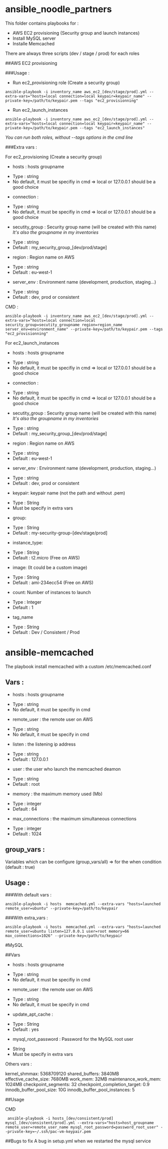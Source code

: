# ansible_noodle_partners

This folder contains playbooks for :
- AWS EC2 provisioning (Security group and launch instances)
- Install MySQL server
- Installe Memcached

There are always three scripts (dev / stage / prod) for each roles

##AWS EC2 provisioning

###Usage :


- Run ec2_provisioning role (Create a security group)

```shell
ansible-playbook -i inventory_name aws_ec2_[dev/stage/prod].yml --extra-vars="hosts=local connection=local keypair=keypair_name" --private-key=/path/to/keypair.pem --tags "ec2_provisionning"

```

- Run ec2_launch_instances 

```shell
ansible-playbook -i inventory_name aws_ec2_[dev/stage/prod].yml --extra-vars="hosts=local connection=local keypair=keypair_name" --private-key=/path/to/keypair.pem --tags "ec2_launch_instances"

```

*You can run both roles, without --tags options in the cmd line*

###Extra vars :

For ec2_provisioning (Create a security group)

- hosts : hosts groupname
* Type : string
* No default, it must be specifiy in cmd => local or 127.0.0.1 should be a good choice 

- connection : 
* Type : string
* No default, it must be specifiy in cmd => local or 127.0.0.1 should be a good choice 

- secutity_group : Security group name (will be created with this name)
*It's also the groupname in my inventories*
* Type : string
* Default : my_security_group_[dev/prod/stage]

- region : Region name on AWS
* Type : string
* Default : eu-west-1

- server_env : Environment name (development, production, staging...)
* Type : string
* Default : dev, prod or consistent

CMD :

```shell
ansible-playbook -i inventory_name aws_ec2_[dev/stage/prod].yml --extra-vars="hosts=local connection=local security_group=secutity_groupname region=region_name server_env=environment_name" --private-key=/path/to/keypair.pem --tags "ec2_provisionning"

```
For ec2_launch_instances 

- hosts : hosts groupname
 * Type : string
 * No default, it must be specifiy in cmd => local or 127.0.0.1 should be a good choice 

- connection : 
 * Type : string
 * No default, it must be specifiy in cmd => local or 127.0.0.1 should be a good choice 

- secutity_group : Security group name (will be created with this name)
*It's also the groupname in my inventories*
 * Type : string
 * Default : my_security_group_[dev/prod/stage]

- region : Region name on AWS
 * Type : string
 * Default : eu-west-1

- server_env : Environment name (development, production, staging...)
 * Type : string
 * Default : dev, prod or consistent

- keypair: keypair name (not the path and without .pem)
 * Type : String
 * Must be specify in extra vars

- group: 
 * Type : String
 * Default : my-security-group-[dev/stage/prod]
    
- instance_type: 
 * Type : String
 * Default : t2.micro (Free on AWS)
    
- image: (It could be a custom image)
 * Type : String
 * Default : ami-234ecc54 (Free on AWS)
    
- count: Number of instances to launch
 * Type : Integer
 * Default : 1

- tag_name
 * Type : String
 * Default : Dev / Consistent / Prod


# ansible-memcached

The playbook install memcached with a custom /etc/memcached.conf

## Vars :

- hosts : hosts groupname
 * Type : string
 * No default, it must be specifiy in cmd

- remote_user : the remote user on AWS
 * Type : string
 * No default, it must be specify in cmd 

- listen : the listening ip address
 * Type : string
 * Default : 127.0.0.1

- user : the user who launch the memcached deamon
 * Type : string
 * Default : root

- memory : the maximum memory used (Mb)
 * Type : integer
 * Default : 64

- max_connections : the maximum simultaneous connections
 * Type : integer
 * Default : 1024

## group_vars :

Variables which can be configure (group_vars/all) => for the when condition (default : true)

## Usage :

###With default vars :
```
ansible-playbook -i hosts  memcached.yml --extra-vars "hosts=launched remote_user=ubuntu" --private-key=/path/to/keypair 

```

###With extra_vars :
```
ansible-playbook -i hosts  memcached.yml --extra-vars "hosts=launched remote_user=ubuntu listen=127.0.0.1 user=root memory=66 max_connections=1026" --private-key=/path/to/keypair

```

#MySQL

##Vars

- hosts : hosts groupname
 * Type : string
 * No default, it must be specifiy in cmd

- remote_user : the remote user on AWS
 * Type : string
 * No default, it must be specify in cmd 

- update_apt_cache :
 * Type : String 
 * Default : yes

- mysql_root_password : Password for the MySQL root user
 * String
 * Must be specify in extra vars

Others vars :

kernel_shmmax: 5368709120
shared_buffers: 3840MB
effective_cache_size: 7680MB
work_mem: 32MB
maintenance_work_mem: 1024MB
checkpoint_segments: 32
checkpoint_completion_target: 0.9
innodb_buffer_pool_size: 10G
innodb_buffer_pool_instances: 5

##Usage

CMD

```shell
 ansible-playbook -i hosts_[dev/consistent/prod] mysql_[dev/consistent/prod].yml --extra-vars="hosts=host_groupname remote_user=remote_user_name mysql_root_password=password_root_user" --private-key=~/.ssh/pac-vm-keypair.pem

```

##Bugs to fix
A bug in setup.yml when we restarted the mysql service